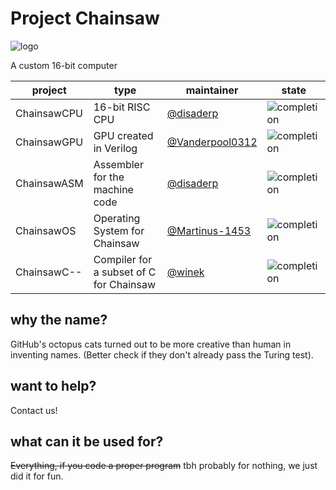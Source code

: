 # Project Chainsaw 
![logo](https://rawgit.com/disaderp/automatic-chainsaw/master/SCHEMATIC/chainsaw.svg)

A custom 16-bit computer

|project|type|maintainer|state|
|---|---|---|---|
|ChainsawCPU|16-bit RISC CPU|[@disaderp](https://github.com/disaderp)|![completion](https://img.shields.io/badge/completion-100%25-brightgreen.svg?maxAge=3600)|
|ChainsawGPU|GPU created in Verilog|[@Vanderpool0312](https://github.com/Vanderpool0312)|![completion](https://img.shields.io/badge/completion-100%25-brightgreen.svg?maxAge=3600)|
|ChainsawASM|Assembler for the machine code|[@disaderp](https://github.com/disaderp)|![completion](https://img.shields.io/badge/completion-100%25-brightgreen.svg?maxAge=3600)|
|ChainsawOS|Operating System for Chainsaw|[@Martinus-1453](https://github.com/Martinus-1453)|![completion](https://img.shields.io/badge/completion-1%25-red.svg?maxAge=3600)|
|ChainsawC--|Compiler for a subset of C for Chainsaw|[@winek](https://github.com/winek)|![completion](https://img.shields.io/badge/completion-10%25-red.svg?maxAge=3600)|

## why the name?


GitHub's octopus cats turned out to be more creative than human in inventing names. (Better check if they don't already pass the Turing test).

## want to help?

Contact us!

## what can it be used for?

~~Everything, if you code a proper program~~ tbh probably for nothing, we just did it for fun.

